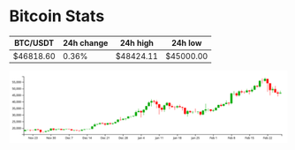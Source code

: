 # Bitcoin Stats

BTC/USDT|24h change|24h high|24h low|
|---|---|---|---|
|$46818.60|0.36%|$48424.11|$45000.00|

<img src="./chart.svg">
